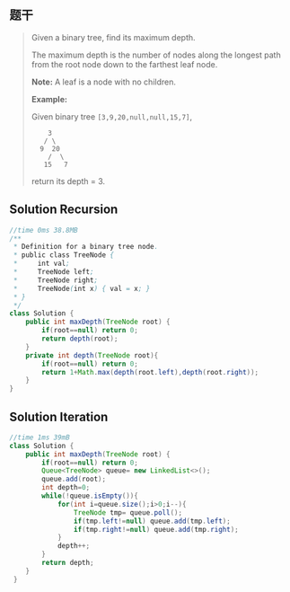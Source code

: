 ## 题干

> Given a binary tree, find its maximum depth.
>
> The maximum depth is the number of nodes along the longest path from the root node down to the farthest leaf node.
>
> **Note:** A leaf is a node with no children.
>
> **Example:**
>
> Given binary tree `[3,9,20,null,null,15,7]`,
>
> ```
>     3
>    / \
>   9  20
>     /  \
>    15   7
> ```
>
> return its depth = 3.

## Solution Recursion

```java
//time 0ms 38.8MB
/**
 * Definition for a binary tree node.
 * public class TreeNode {
 *     int val;
 *     TreeNode left;
 *     TreeNode right;
 *     TreeNode(int x) { val = x; }
 * }
 */
class Solution {
    public int maxDepth(TreeNode root) {
        if(root==null) return 0;
        return depth(root);
    }
    private int depth(TreeNode root){
        if(root==null) return 0;
        return 1+Math.max(depth(root.left),depth(root.right));
    }
}
```

## Solution Iteration

```java
//time 1ms 39mB
class Solution {
    public int maxDepth(TreeNode root) {
        if(root==null) return 0;
        Queue<TreeNode> queue= new LinkedList<>();
        queue.add(root);
        int depth=0;
        while(!queue.isEmpty()){
            for(int i=queue.size();i>0;i--){
                TreeNode tmp= queue.poll();
                if(tmp.left!=null) queue.add(tmp.left);
                if(tmp.right!=null) queue.add(tmp.right);
            }
            depth++;
        }
        return depth;
    }
 }
```

